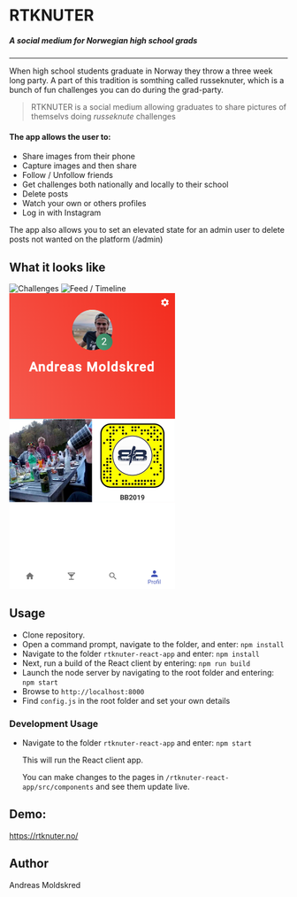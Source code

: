 # RTKNUTER
##### A social medium for Norwegian high school grads
---
When high school students graduate in Norway they throw a three week long party. A part of this tradition is somthing called russeknuter, which is a bunch of fun challenges you can do during the grad-party.

> RTKNUTER is a social medium allowing graduates to share pictures of themselvs doing *russeknute* challenges

#### The app allows the user to:
- Share images from their phone
- Capture images and then share
- Follow / Unfollow friends
- Get challenges both nationally and locally to their school
- Delete posts
- Watch your own or others profiles
- Log in with Instagram

The app also allows you to set an elevated state for an admin user to delete posts not wanted on the platform (/admin)

## What it looks like

![](/screenshots/vid1.gif "Challenges")
![](/screenshots/vid2.gif "Feed / Timeline")
<img src="/screenshots/capture1.png" width="300">

## Usage

- Clone repository.
- Open a command prompt, navigate to the folder, and enter: `npm install`
- Navigate to the folder `rtknuter-react-app` and enter: `npm install`
- Next, run a build of the React client by entering: `npm run build`
- Launch the node server by navigating to the root folder and entering: `npm start`
- Browse to `http://localhost:8000`
- Find `config.js` in the root folder and set your own details

### Development Usage

- Navigate to the folder `rtknuter-react-app` and enter: `npm start`

  This will run the React client app.

  You can make changes to the pages in `/rtknuter-react-app/src/components` and see them update live.

## Demo:

https://rtknuter.no/



## Author
Andreas Moldskred 
